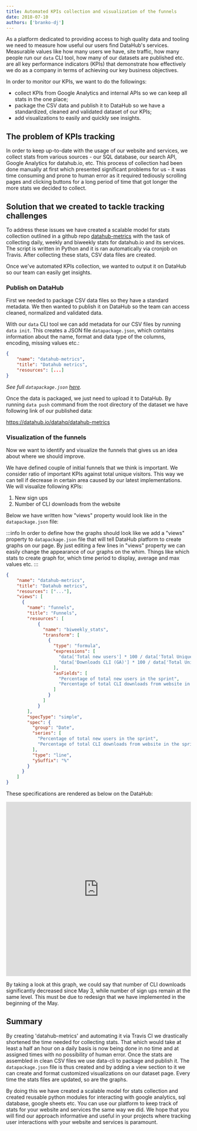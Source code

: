 ```yaml
---
title: Automated KPIs collection and visualization of the funnels
date: 2018-07-10
authors: ['branko-dj']
---
```


As a platform dedicated to providing access to high quality data and tooling we need to measure how useful our users find DataHub's services. Measurable values like how many users we have, site traffic, how many people run our `data` CLI tool, how many of our datasets are published etc. are all key performance indicators (KPIs) that demonstrate how effectively we do as a company in terms of achieving our key business objectives.

In order to monitor our KPIs, we want to do the followings:

* collect KPIs from Google Analytics and internal APIs so we can keep all stats in the one place;
* package the CSV data and publish it to DataHub so we have a standardized, cleaned and validated dataset of our KPIs;
* add visualizations to easily and quickly see insights.

## The problem of KPIs tracking

In order to keep up-to-date with the usage of our website and services, we collect stats from various sources - our SQL database, our search API, Google Analytics for datahub.io, etc. This process of collection had been done manually at first which presented significant problems for us - it was time consuming and prone to human error as it required tediously scrolling pages and clicking buttons for a long period of time that got longer the more stats we decided to collect.

## Solution that we created to tackle tracking challenges

To address these issues we have created a scalable model for stats collection outlined in a github repo [datahub-metrics](https://github.com/datahq/datahub-metrics) with the task of collecting daily, weekly and biweekly stats for datahub.io and its services. The script is written in Python and it is ran automatically via cronjob on Travis. After collecting these stats, CSV data files are created.

Once we've automated KPIs collection, we wanted to output it on DataHub so our team can easily get insights.

### Publish on DataHub

First we needed to package CSV data files so they have a standard metadata. We then wanted to publish it on DataHub so the team can access cleaned, normalized and validated data.

With our `data` CLI tool we can add metadata for our CSV files by running `data init`. This creates a JSON file `datapackage.json`, which contains information about the name, format and data type of the columns, encoding, missing values etc.:

```json
{
    "name": "datahub-metrics",
    "title": "Datahub metrics",
    "resources": [...]
}
```

*See full `datapackage.json` [here](https://github.com/datahq/datahub-metrics/blob/master/datapackage.json).*

Once the data is packaged, we just need to upload it to DataHub. By running `data push` command from the root directory of the dataset we have following link of our published data:

https://datahub.io/datahq/datahub-metrics

### Visualization of the funnels

Now we want to identify and visualize the funnels that gives us an idea about where we should improve.

We have defined couple of initial funnels that we think is important. We consider ratio of important KPIs against total unique visitors. This way we can tell if decrease in certain area caused by our latest implementations. We will visualize following KPIs:

1. New sign ups
2. Number of CLI downloads from the website

Below we have written how "views" property would look like in the `datapackage.json` file:

:::info
In order to define how the graphs should look like we add a "views" property to `datapackage.json` file that will tell DataHub platform to create graphs on our page. By just editing a few lines in "views" property we can easily change the appearance of our graphs on the whim. Things like which stats to create graph for, which time period to display, average and max values etc.
:::

```json
{
    "name": "datahub-metrics",
    "title": "Datahub metrics",
    "resources": ["..."],
    "views": [
      {
        "name": "funnels",
        "title": "Funnels",
        "resources": [
            {
              "name": "biweekly_stats",
              "transform": [
                {
                  "type": "formula",
                  "expressions": [
                    "data['Total new users'] * 100 / data['Total Unique Visitors']",
                    "data['Downloads CLI (GA)'] * 100 / data['Total Unique Visitors']"
                  ],
                  "asFields": [
                    "Percentage of total new users in the sprint",
                    "Percentage of total CLI downloads from website in the sprint"
                  ]
                }
              ]
            }
        ],
        "specType": "simple",
        "spec": {
          "group": "Date",
          "series": [
            "Percentage of total new users in the sprint",
            "Percentage of total CLI downloads from website in the sprint"
          ],
          "type": "line",
          "ySuffix": "%"
        }
      }
    ]
}
```

These specifications are rendered as below on the DataHub:

<iframe src="https://datahub.io/datahq/datahub-metrics/view/0" width="100%" height="475px" frameborder="0"></iframe>

By taking a look at this graph, we could say that number of CLI downloads significantly decreased since May 3, while number of sign ups remain at the same level. This must be due to redesign that we have implemented in the beginning of the May.

## Summary

By creating 'datahub-metrics' and automating it via Travis CI we drastically shortened the time needed for collecting stats. That which would take at least a half an hour on a daily basis is now being done in no time and at assigned times with no possibility of human error. Once the stats are assembled in clean CSV files we use data-cli to package and publish it. The `datapackage.json` file is thus created and by adding a view section to it we can create and format customized visualizations on our dataset page. Every time the stats files are updated, so are the graphs.

By doing this we have created a scalable model for stats collection and created reusable python modules for interacting with google analytics, sql database, google sheets etc. You can use our platform to keep track of stats for your website and services the same way we did. We hope that you will find our approach informative and useful in your projects where tracking user interactions with your website and services is paramount.
